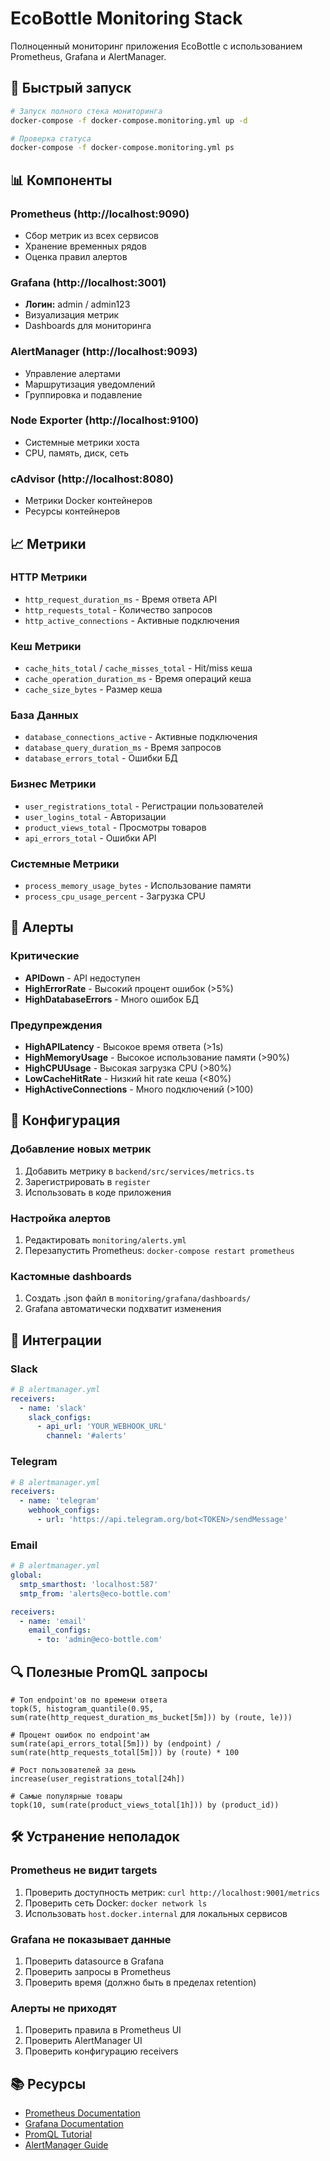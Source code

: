 # EcoBottle Monitoring Stack

Полноценный мониторинг приложения EcoBottle с использованием Prometheus, Grafana и AlertManager.

## 🚀 Быстрый запуск

```bash
# Запуск полного стека мониторинга
docker-compose -f docker-compose.monitoring.yml up -d

# Проверка статуса
docker-compose -f docker-compose.monitoring.yml ps
```

## 📊 Компоненты

### Prometheus (http://localhost:9090)
- Сбор метрик из всех сервисов
- Хранение временных рядов
- Оценка правил алертов

### Grafana (http://localhost:3001)
- **Логин:** admin / admin123
- Визуализация метрик
- Dashboards для мониторинга

### AlertManager (http://localhost:9093)
- Управление алертами
- Маршрутизация уведомлений
- Группировка и подавление

### Node Exporter (http://localhost:9100)
- Системные метрики хоста
- CPU, память, диск, сеть

### cAdvisor (http://localhost:8080)
- Метрики Docker контейнеров
- Ресурсы контейнеров

## 📈 Метрики

### HTTP Метрики
- `http_request_duration_ms` - Время ответа API
- `http_requests_total` - Количество запросов
- `http_active_connections` - Активные подключения

### Кеш Метрики
- `cache_hits_total` / `cache_misses_total` - Hit/miss кеша
- `cache_operation_duration_ms` - Время операций кеша
- `cache_size_bytes` - Размер кеша

### База Данных
- `database_connections_active` - Активные подключения
- `database_query_duration_ms` - Время запросов
- `database_errors_total` - Ошибки БД

### Бизнес Метрики
- `user_registrations_total` - Регистрации пользователей
- `user_logins_total` - Авторизации
- `product_views_total` - Просмотры товаров
- `api_errors_total` - Ошибки API

### Системные Метрики
- `process_memory_usage_bytes` - Использование памяти
- `process_cpu_usage_percent` - Загрузка CPU

## 🚨 Алерты

### Критические
- **APIDown** - API недоступен
- **HighErrorRate** - Высокий процент ошибок (>5%)
- **HighDatabaseErrors** - Много ошибок БД

### Предупреждения
- **HighAPILatency** - Высокое время ответа (>1s)
- **HighMemoryUsage** - Высокое использование памяти (>90%)
- **HighCPUUsage** - Высокая загрузка CPU (>80%)
- **LowCacheHitRate** - Низкий hit rate кеша (<80%)
- **HighActiveConnections** - Много подключений (>100)

## 🔧 Конфигурация

### Добавление новых метрик
1. Добавить метрику в `backend/src/services/metrics.ts`
2. Зарегистрировать в `register`
3. Использовать в коде приложения

### Настройка алертов
1. Редактировать `monitoring/alerts.yml`
2. Перезапустить Prometheus: `docker-compose restart prometheus`

### Кастомные dashboards
1. Создать .json файл в `monitoring/grafana/dashboards/`
2. Grafana автоматически подхватит изменения

## 📱 Интеграции

### Slack
```yaml
# В alertmanager.yml
receivers:
  - name: 'slack'
    slack_configs:
      - api_url: 'YOUR_WEBHOOK_URL'
        channel: '#alerts'
```

### Telegram
```yaml
# В alertmanager.yml  
receivers:
  - name: 'telegram'
    webhook_configs:
      - url: 'https://api.telegram.org/bot<TOKEN>/sendMessage'
```

### Email
```yaml
# В alertmanager.yml
global:
  smtp_smarthost: 'localhost:587'
  smtp_from: 'alerts@eco-bottle.com'

receivers:
  - name: 'email'
    email_configs:
      - to: 'admin@eco-bottle.com'
```

## 🔍 Полезные PromQL запросы

```promql
# Топ endpoint'ов по времени ответа
topk(5, histogram_quantile(0.95, sum(rate(http_request_duration_ms_bucket[5m])) by (route, le)))

# Процент ошибок по endpoint'ам
sum(rate(api_errors_total[5m])) by (endpoint) / sum(rate(http_requests_total[5m])) by (route) * 100

# Рост пользователей за день
increase(user_registrations_total[24h])

# Самые популярные товары
topk(10, sum(rate(product_views_total[1h])) by (product_id))
```

## 🛠 Устранение неполадок

### Prometheus не видит targets
1. Проверить доступность метрик: `curl http://localhost:9001/metrics`
2. Проверить сеть Docker: `docker network ls`
3. Использовать `host.docker.internal` для локальных сервисов

### Grafana не показывает данные
1. Проверить datasource в Grafana
2. Проверить запросы в Prometheus
3. Проверить время (должно быть в пределах retention)

### Алерты не приходят
1. Проверить правила в Prometheus UI
2. Проверить AlertManager UI
3. Проверить конфигурацию receivers

## 📚 Ресурсы

- [Prometheus Documentation](https://prometheus.io/docs/)
- [Grafana Documentation](https://grafana.com/docs/)
- [PromQL Tutorial](https://prometheus.io/docs/prometheus/latest/querying/basics/)
- [AlertManager Guide](https://prometheus.io/docs/alerting/latest/alertmanager/)
